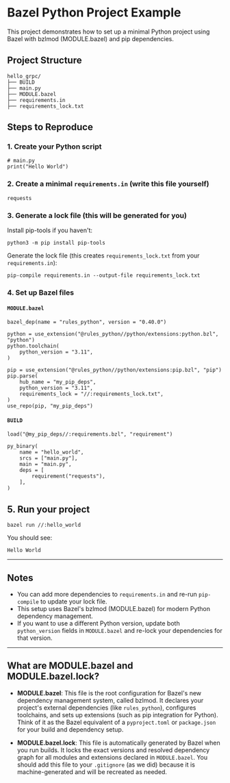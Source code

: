 # Bazel Python Project Example

This project demonstrates how to set up a minimal Python project using Bazel with bzlmod (MODULE.bazel) and pip dependencies.

## Project Structure

```
hello_grpc/
├── BUILD
├── main.py
├── MODULE.bazel
├── requirements.in
├── requirements_lock.txt
```

## Steps to Reproduce

### 1. Create your Python script

```
# main.py
print("Hello World")
```

### 2. Create a minimal `requirements.in` (write this file yourself)

```
requests
```

### 3. Generate a lock file (this will be generated for you)

Install pip-tools if you haven't:
```
python3 -m pip install pip-tools
```

Generate the lock file (this creates `requirements_lock.txt` from your `requirements.in`):
```
pip-compile requirements.in --output-file requirements_lock.txt
```

### 4. Set up Bazel files

#### `MODULE.bazel`
```
bazel_dep(name = "rules_python", version = "0.40.0")

python = use_extension("@rules_python//python/extensions:python.bzl", "python")
python.toolchain(
    python_version = "3.11",
)

pip = use_extension("@rules_python//python/extensions:pip.bzl", "pip")
pip.parse(
    hub_name = "my_pip_deps",
    python_version = "3.11",
    requirements_lock = "//:requirements_lock.txt",
)
use_repo(pip, "my_pip_deps")
```

#### `BUILD`
```
load("@my_pip_deps//:requirements.bzl", "requirement")

py_binary(
    name = "hello_world",
    srcs = ["main.py"],
    main = "main.py",
    deps = [
        requirement("requests"),
    ],
)
```

## 5. Run your project

```
bazel run //:hello_world
```

You should see:
```
Hello World
```

---

## Notes
- You can add more dependencies to `requirements.in` and re-run `pip-compile` to update your lock file.
- This setup uses Bazel's bzlmod (MODULE.bazel) for modern Python dependency management.
- If you want to use a different Python version, update both `python_version` fields in `MODULE.bazel` and re-lock your dependencies for that version.

---

## What are MODULE.bazel and MODULE.bazel.lock?

- **MODULE.bazel**: This file is the root configuration for Bazel's new dependency management system, called bzlmod. It declares your project's external dependencies (like `rules_python`), configures toolchains, and sets up extensions (such as pip integration for Python). Think of it as the Bazel equivalent of a `pyproject.toml` or `package.json` for your build and dependency setup.

- **MODULE.bazel.lock**: This file is automatically generated by Bazel when you run builds. It locks the exact versions and resolved dependency graph for all modules and extensions declared in `MODULE.bazel`. You should add this file to your `.gitignore` (as we did) because it is machine-generated and will be recreated as needed. 